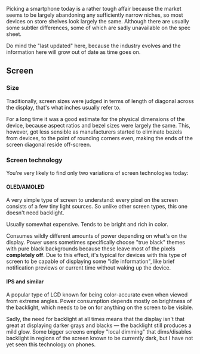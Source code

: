 ---
---

Picking a smartphone today is a rather tough affair because the market seems to be largely abandoning any sufficiently narrow niches, so most devices on store shelves look largely the same. Although there are usually some subtler differences, some of which are sadly unavailable on the spec sheet.

Do mind the "last updated" here, because the industry evolves and the information here will grow out of date as time goes on.

## Screen

### Size

Traditionally, screen sizes were judged in terms of length of diagonal across the display, that's what inches usually refer to.

For a long time it was a good estimate for the physical dimensions of the device, because aspect ratios and bezel sizes were largely the same. This, however, got less sensible as manufacturers started to eliminate bezels from devices, to the point of rounding corners even, making the ends of the screen diagonal reside off-screen.

### Screen technology

You're very likely to find only two variations of screen technologies today:

#### OLED/AMOLED
A very simple type of screen to understand: every pixel on the screen consists of a few tiny light sources. So unlike other screen types, this one doesn't need backlight.

Usually somewhat expensive. Tends to be bright and rich in color.

Consumes wildly different amounts of power depending on what's on the display. Power users sometimes specifically choose "true black" themes with pure black backgrounds because these leave most of the pixels **completely off**. Due to this effect, it's typical for devices with this type of screen to be capable of displaying some "idle information", like brief notification previews or current time without waking up the device.

#### IPS and similar

A popular type of LCD known for being color-accurate even when viewed from extreme angles. Power consumption depends mostly on brightness of the backlight, which needs to be on for anything on the screen to be visible.

Sadly, the need for backlight at all times means that the display isn't that great at displaying darker grays and blacks — the backlight still produces a mild glow. Some bigger screens employ "local dimming" that dims/disables backlight in regions of the screen known to be currently dark, but I have not yet seen this technology on phones.
